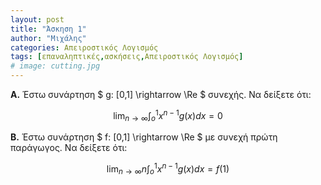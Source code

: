 ```yaml
---
layout: post
title: "Άσκηση 1"
author: "Μιχάλης"
categories: Απειροστικός Λογισμός
tags: [επαναληπτικές,ασκήσεις,Απειροστικός Λογισμός]
# image: cutting.jpg
---
```


**Α.** Έστω συνάρτηση $ g: [0,1] \rightarrow \Re $ συνεχής. Να δείξετε ότι:

$$\lim_{n\rightarrow\infty}\int_{o}^{1}x^{n-1}g(x)dx=0$$

**Β.** Έστω συνάρτηση $ f: [0,1] \rightarrow \Re $ με συνεχή πρώτη παράγωγος. Να δείξετε ότι:

$$\lim_{n\rightarrow  \infty}n\int_{o}^{1}x^{n-1}g(x)dx=f(1)$$
